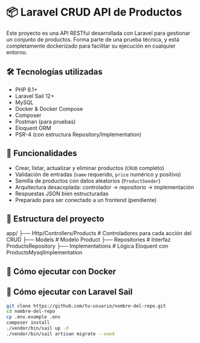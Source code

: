 # 📦 Laravel CRUD API de Productos

Este proyecto es una API RESTful desarrollada con Laravel para gestionar un conjunto de productos. Forma parte de una prueba técnica, y está completamente dockerizado para facilitar su ejecución en cualquier entorno.

## 🛠️ Tecnologías utilizadas

- PHP 8.1+
- Laravel Sail 12+
- MySQL
- Docker & Docker Compose
- Composer
- Postman (para pruebas)
- Eloquent ORM
- PSR-4 (con estructura Repository/Implementation)

## 🚀 Funcionalidades

- Crear, listar, actualizar y eliminar productos (`CRUD` completo)
- Validación de entradas (`name` requerido, `price` numérico y positivo)
- Semilla de productos con datos aleatorios (`ProductSeeder`)
- Arquitectura desacoplada: controlador → repositorio → implementación
- Respuestas JSON bien estructuradas
- Preparado para ser conectado a un frontend (pendiente)

## 📁 Estructura del proyecto

app/
├── Http/Controllers/Products # Controladores para cada acción del CRUD
├── Models # Modelo Product
├── Repositories # Interfaz ProductsRepository
├── Implementations # Lógica Eloquent con ProductsMysqlImplementation

## 🐳 Cómo ejecutar con Docker

## 🐳 Cómo ejecutar con Laravel Sail

```bash
git clone https://github.com/tu-usuario/nombre-del-repo.git
cd nombre-del-repo
cp .env.example .env
composer install
./vendor/bin/sail up -d
./vendor/bin/sail artisan migrate --seed